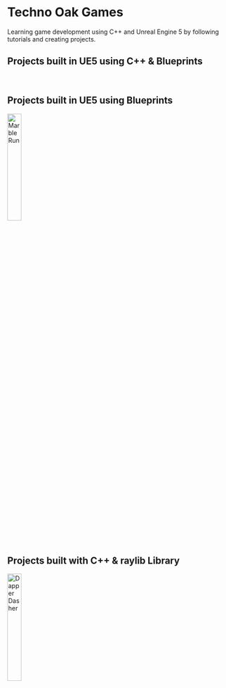 # Techno Oak Games
Learning game development using C++ and Unreal Engine 5 by following tutorials and creating projects.

## Projects built in UE5 using C++ & Blueprints

<br>

## Projects built in UE5 using Blueprints
<a href="https://github.com/TechnoOakGames/Marble_Run">
 <img alt="Marble Run" width="25%" height="25%" src="https://raw.githubusercontent.com/TechnoOakGames/Marble_Run/main/Marble_Run_Gameplay_Screenshot_Captioned.png" />
</a>
  
<br>

## Projects built with C++ & raylib Library
<a href="https://github.com/TechnoOakGames/Dapper_Dasher">
 <img alt="Dapper Dasher" width="25%" height="25%" src="https://raw.githubusercontent.com/TechnoOakGames/Dapper_Dasher/main/Gameplay-Screenshot_Captioned.png" />
</a>

<br>

<!--

**Here are some ideas to get you started:**

🙋‍♀️ A short introduction - what is your organization all about?
🌈 Contribution guidelines - how can the community get involved?
👩‍💻 Useful resources - where can the community find your docs? Is there anything else the community should know?
🍿 Fun facts - what does your team eat for breakfast?
🧙 Remember, you can do mighty things with the power of [Markdown](https://docs.github.com/github/writing-on-github/getting-started-with-writing-and-formatting-on-github/basic-writing-and-formatting-syntax)
-->
